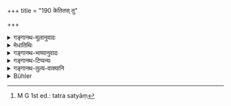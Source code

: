 +++
title = "190 केतितस् तु"

+++

<details><summary>गङ्गानथ-मूलानुवादः</summary>

The rest of Brāhmaṇas, who, when duly invited at the rite in honour of Gods and Pitṛs, happens, somehow, to neglect it, incurs sin and becomes a hog.’—(190)
</details>

<details><summary>मेधातिथिः</summary>

**केतित** उपनिमन्त्रितः । **हव्ये कव्ये** दैवे पित्र्ये च । अङ्गीकृत्य निमन्त्रणम् अभ्युपगम्य श्राद्धभोजनम्, यदि कथंचिद् अतिक्रामति, भोजनकाले न संविधीयते, ब्रह्मचर्यं च न रक्षति, तदा **सूकरतां** गच्छति स ब्राह्मणः । **कथंचित्** कामाद् विस्मृत्य वा । **यथान्यायम्** इति वृत्तपूरणम् । 

- <u>अन्ये</u> त्व् आहुः । प्रार्थ्यमानस्यानभ्युपगम एवातिक्रमः । तथा च स्राद्धकल्पे उक्तम्- "अनिन्दितेनामन्त्रितो नातिक्रामेत्" इति । 

- <u>एतच् चायुक्तम्</u> । लिप्सया प्रवृत्तिः श्राद्धे, न पुनः शास्त्रतः । तत्रासत्यां[^३२५] लिप्सायां यदि नाङ्गीकरोति तदा को दोषः ॥ ३.१८० ॥


[^३२५]:
     M G 1st ed.: tatra satyāṃ
</details>

<details><summary>गङ्गानथ-भाष्यानुवादः</summary>

‘*Ketitaḥ*’ means *invited*.

‘*Havye kavye*’—at the rite in honour of Gods, and at the rite in honour of the Pitṛs. Having accepted the invitation and promised to eat,—if ‘*somehow he neglects it*,’—*i.e*., does not present himself at the time of eating, or, if he does not maintain continence,—then such a Brāhmaṇa ‘*becomes a hog*.’

‘*Somehow*’—*i.e*., either intentionally, or through lapse of memory.

‘*Duly*’—this has been added for the purpose of filling up the verse.

Others have held that the ‘*neglect*’ here stands for *non-acceptance of the invitation*; according to what has been said in the
*Śrāddhakalpa*—‘one should not fail to accept the invitation of a man
free from all blame.’

This, however, is not right; it is through desire to eat that men become prone to go to *śrāddhas*; and if a man happens to have no such desire, and hence refuses the invitation, what sin could there be in this?—(190.)
</details>

<details><summary>गङ्गानथ-टिप्पन्यः</summary>

‘*Atikrāman*’—‘Does not present himself at the time of eating, and does not maintain continence’ (Medhātithi, who is slightly misrepresented by Buhler, who attributes to him only the latter part of the explanation);—‘breaks the appointment’ (Govindarāja, Kullūka, Nārāyaṇa and Rāghavānanda);—‘who does not accept the invitation’ (‘others’ in Medhātithi, who rejects this explanation).

This verse is quoted in *Parāśaramādhava* (Ācāra, p. 701) in support of the view that the man ‘who having accepted the invitation, subsequently refuses it, even though quite fit to respond to it, incurs a sin.’ It explains ‘*ketitaḥ*’ as ‘being invited.’

*Madanapārijāta* (p. 565) quotes the verse;—also *Aparārka*, (p. 457),
which adds that this refers to the person who has accepted the invitation;—and *Hemādri* (Śrāddha, p. 1002), which adds the following notes;—‘*Ketitaḥ*,’ invited;—the meaning is that if, on an invitation, the invited fails to keep the restrictions, he becomes a pig;—‘*Kathañcit*,’ intentionally or through forgetfulness; others hold that ‘*atikrāman*’ means ‘not accepting the invitation,’ but this view has been criticised and rejected by Medhātithi.
</details>

<details><summary>गङ्गानथ-तुल्य-वाक्यानि</summary>

*Yama* (Parāśaramādhava, p. 701).—‘Having been invited, if the Brāhmaṇa
goes elsewhere to take his food, he goes to a hundred hells and is born among Cāṇḍālas.’

*Ādipurāṇa* (Do.).—‘Being invited, the Brāhmaṇa should not be late; one
who is late... falls into hell.’
</details>

<details><summary>Bühler</summary>

190	But a Brahmana who, being duly invited to a rite in honour of the gods or of the manes, in any way breaks (the appointment), becomes guilty (of a crime), and (in his next birth) a hog.
</details>
